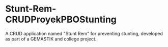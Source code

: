 # Stunt-Rem-CRUDProyekPBOStunting
A CRUD application named "Stunt Rem" for preventing stunting, developed as part of a GEMASTIK and college project.
